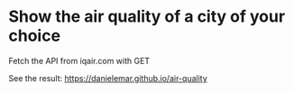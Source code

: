 # Show the air quality of a city of your choice

Fetch the API from iqair.com with GET  

See the result: https://danielemar.github.io/air-quality
